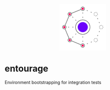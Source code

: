 <p align="center">
  <img
    src="./misc/entourage-logo.png"
    width="150"
  />
</p>

# entourage

Environment bootstrapping for integration tests
